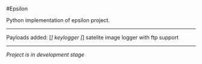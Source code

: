 #Epsilon 

Python implementation of epsilon project.

----------

Payloads added:
[*] keylogger
[*] satelite image logger with ftp support


----------


*Project is in development stage*